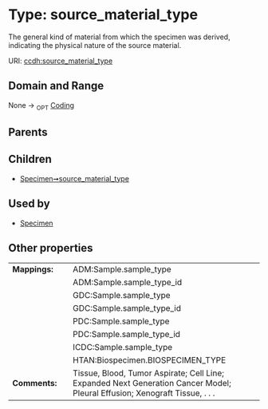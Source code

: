 
# Type: source_material_type


The general kind of material from which the specimen was derived, indicating the physical nature of the source material.

URI: [ccdh:source_material_type](https://ccdh.example.org/ccdh/source_material_type)


## Domain and Range

None ->  <sub>OPT</sub> [Coding](Coding.md)

## Parents


## Children

 *  [Specimen➞source_material_type](Specimen_source_material_type.md)

## Used by

 * [Specimen](Specimen.md)

## Other properties

|  |  |  |
| --- | --- | --- |
| **Mappings:** | | ADM:Sample.sample_type |
|  | | ADM:Sample.sample_type_id |
|  | | GDC:Sample.sample_type |
|  | | GDC:Sample.sample_type_id |
|  | | PDC:Sample.sample_type |
|  | | PDC:Sample.sample_type_id |
|  | | ICDC:Sample.sample_type |
|  | | HTAN:Biospecimen.BIOSPECIMEN_TYPE |
| **Comments:** | | Tissue, Blood, Tumor Aspirate; Cell Line; Expanded Next Generation Cancer Model; Pleural Effusion;  Xenograft Tissue, . . .  |

